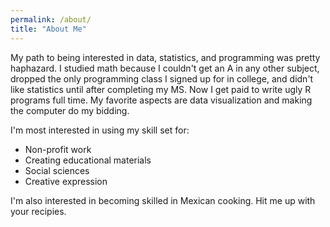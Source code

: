 ```yaml
---
permalink: /about/
title: "About Me"
---
```


My path to being interested in data, statistics, and programming was pretty haphazard. I studied math because I couldn't get an A in any other subject, dropped the only programming class I signed up for in college, and didn't like statistics until after completing my MS. Now I get paid to write ugly R programs full time. My favorite aspects are data visualization and making the computer do my bidding.

I'm most interested in using my skill set for: 
+ Non-profit work
+ Creating educational materials
+ Social sciences
+ Creative expression

I'm also interested in becoming skilled in Mexican cooking. Hit me up with your recipies.

